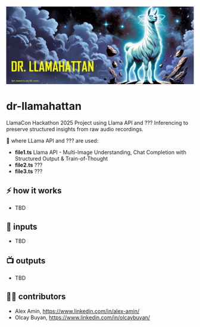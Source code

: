 ![dr-llamahattan header picture](assets/github-header.jpg)

# dr-llamahattan
LlamaCon Hackathon 2025 Project using Llama API and ??? Inferencing to preserve structured insights from raw audio recordings.

🦙 where LLama API and ??? are used:
- **file1.ts** Llama API - Multi-Image Understanding, Chat Completion with Structured Output & Train-of-Thought
- **file2.ts** ???
- **file3.ts** ???

## ⚡ how it works
- TBD

## 📄 inputs
- TBD

## 📺 outputs
- TBD


## 🧑‍💻 contributors
- Alex Amin, https://www.linkedin.com/in/alex-amin/
- Olcay Buyan, https://www.linkedin.com/in/olcaybuyan/